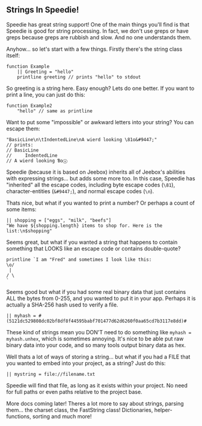 ## Strings In Speedie!

Speedie has great string support! One of the main things you'll find is that Speedie is good for string processing. In fact, we don't use greps or have greps because greps are rubbish and slow. And no one understands them.

Anyhow... so let's start with a few things. Firstly there's the string class itself:

	function Example
		|| Greeting = "hello"
		printline greeting // prints "hello" to stdout

So greeting is a string here. Easy enough? Lets do one better. If you want to print a line, you can just do this:

	function Example2
		"hello" // same as printline

Want to put some "impossible" or awkward letters into your string? You can escape them:

	"BasicLine\n\tIndentedLine\nA wierd looking \81o&#9447;"
	// prints:
	// BasicLine
	//     IndentedLine
	// A wierd looking Ɓoⓧ

Speedie (because it is based on Jeebox) inherits all of Jeebox's abilities with expressing strings... but adds some more too. In this case, Speedie has "inherited" all the escape codes, including byte escape codes (`\81`), character-entities (`&#9447;`), and normal escape codes (`\n`).


Thats nice, but what if you wanted to print a number? Or perhaps a count of some items:

	|| shopping = ["eggs", "milk", "beefs"]
	"We have ${shopping.length} items to shop for. Here is the list:\n$shopping"

Seems great, but what if you wanted a string that happens to contain something that LOOKS like an escape code or contains double-quote?

	printline `I am "Fred" and sometimes I look like this:
    \o/
     |
    / \ 
    `

Seems good but what if you had some real binary data that just contains ALL the bytes from 0-255, and you wanted to put it in your app. Perhaps it is actually a SHA-256 hash used to verify a file.
	
	|| myhash = #(5121dc529808dc02bf8df8f44595babf701477d62d6260f0aa65cd7b3117e8dd)#

These kind of strings mean you DON'T need to do something like `myhash = myhash.unhex`, which is sometimes annoying. It's nice to be able put raw binary data into your code, and so many tools output binary data as hex.

Well thats a lot of ways of storing a string... but what if you had a FILE that you wanted to embed into your project, as a string? Just do this:

	|| mystring = file://filename.txt

Speedie will find that file, as long as it exists within your project. No need for full paths or even paths relative to the project base.



More docs coming later! Theres a lot more to say about strings, parsing them... the charset class, the FastString class! Dictionaries, helper-functions, sorting and much more!

